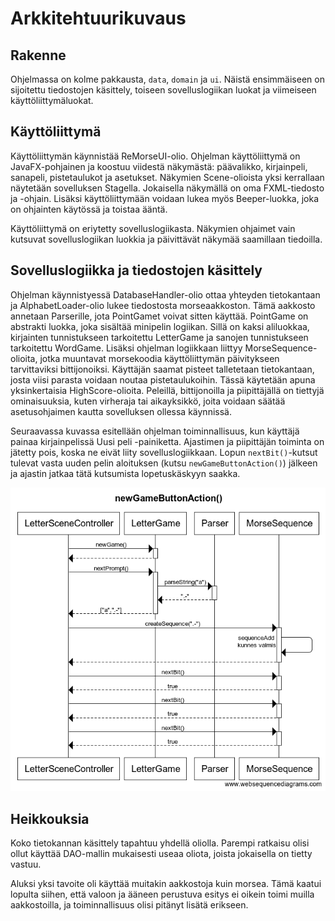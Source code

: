 # Arkkitehtuurikuvaus

## Rakenne

Ohjelmassa on kolme pakkausta, `data`, `domain` ja `ui`. Näistä ensimmäiseen on sijoitettu tiedostojen käsittely, toiseen sovelluslogiikan luokat ja viimeiseen käyttöliittymäluokat.

## Käyttöliittymä

Käyttöliittymän käynnistää ReMorseUI-olio. Ohjelman käyttöliittymä on JavaFX-pohjainen ja koostuu viidestä näkymästä: päävalikko, kirjainpeli, sanapeli, pistetaulukot ja asetukset. Näkymien Scene-olioista yksi kerrallaan näytetään sovelluksen Stagella. Jokaisella näkymällä on oma FXML-tiedosto ja -ohjain. Lisäksi käyttöliittymään voidaan lukea myös Beeper-luokka, joka on ohjainten käytössä ja toistaa ääntä.

Käyttöliittymä on eriytetty sovelluslogiikasta. Näkymien ohjaimet vain kutsuvat sovelluslogiikan luokkia ja päivittävät näkymää saamillaan tiedoilla.

## Sovelluslogiikka ja tiedostojen käsittely

Ohjelman käynnistyessä DatabaseHandler-olio ottaa yhteyden tietokantaan ja AlphabetLoader-olio lukee tiedostosta morseaakkoston. Tämä aakkosto annetaan Parserille, jota PointGamet voivat sitten käyttää. PointGame on abstrakti luokka, joka sisältää minipelin logiikan. Sillä on kaksi aliluokkaa, kirjainten tunnistukseen tarkoitettu LetterGame ja sanojen tunnistukseen tarkoitettu WordGame. Lisäksi ohjelman logiikkaan liittyy MorseSequence-olioita, jotka muuntavat morsekoodia käyttöliittymän päivitykseen tarvittaviksi bittijonoiksi.
Käyttäjän saamat pisteet talletetaan tietokantaan, josta viisi parasta voidaan noutaa pistetaulukoihin. Tässä käytetään apuna 
yksinkertaisia HighScore-olioita. Peleillä, bittijonoilla ja piipittäjällä on tiettyjä ominaisuuksia, kuten virheraja tai aikayksikkö, 
joita voidaan säätää asetusohjaimen kautta sovelluksen ollessa käynnissä.

Seuraavassa kuvassa esitellään ohjelman toiminnallisuus, kun käyttäjä painaa kirjainpelissä Uusi peli -painiketta. Ajastimen ja piipittäjän toiminta on jätetty pois, koska ne eivät liity sovelluslogiikkaan. Lopun `nextBit()`-kutsut tulevat vasta uuden pelin aloituksen (kutsu `newGameButtonAction()`) jälkeen ja ajastin jatkaa tätä kutsumista lopetuskäskyyn saakka.

![newGameButtonAction](https://github.com/Salm1ac/ot-harjoitustyo/blob/master/dokumentaatio/kuvat/newGameButtonAction().png)

## Heikkouksia

Koko tietokannan käsittely tapahtuu yhdellä oliolla. Parempi ratkaisu olisi ollut käyttää DAO-mallin mukaisesti useaa oliota, joista 
jokaisella on tietty vastuu.

Aluksi yksi tavoite oli käyttää muitakin aakkostoja kuin morsea. Tämä kaatui lopulta siihen, että valoon ja ääneen perustuva esitys 
ei oikein toimi muilla aakkostoilla, ja toiminnallisuus olisi pitänyt lisätä erikseen.
